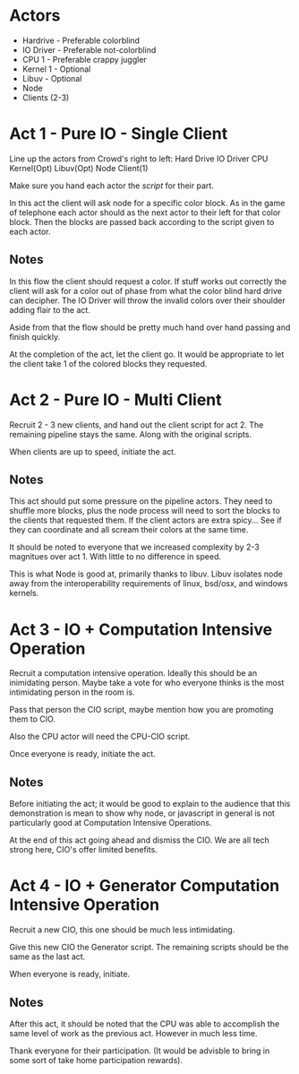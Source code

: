 # Actors
  * Hardrive - Preferable colorblind
  * IO Driver - Preferable not-colorblind
  * CPU 1 - Preferable crappy juggler
  * Kernel 1 - Optional
  * Libuv - Optional
  * Node
  * Clients (2-3)

# Act 1 - Pure IO - Single Client
Line up the actors from Crowd's right to left:
  Hard Drive
  IO Driver
  CPU
  Kernel(Opt)
  Libuv(Opt)
  Node
  Client(1)

Make sure you hand each actor the *script* for their part.

In this act the client will ask node for a specific color block.   As in the game of telephone each actor should as the next actor to their left for that color block.  Then the blocks are passed back according to the script given to each actor.

## Notes
In this flow the client should request a color.  If stuff works out correctly the client will ask for a color out of phase from what the color blind hard drive can decipher.  The IO Driver will throw the invalid colors over their shoulder adding flair to the act.

Aside from that the flow should be pretty much hand over hand passing and finish quickly.

At the completion of the act, let the client go.  It would be appropriate to let the client take 1 of the colored blocks they requested.

# Act 2 - Pure IO - Multi Client

Recruit 2 - 3 new clients, and hand out the client script for act 2.  The remaining pipeline stays the same.  Along with the original scripts.

When clients are up to speed, initiate the act.

## Notes
This act should put some pressure on the pipeline actors.  They need to shuffle more blocks, plus the node process will need to sort the blocks to the clients that requested them.  If the client actors are extra spicy... See if they can coordinate and all scream their colors at the same time.

It should be noted to everyone that we increased complexity by 2-3 magnitues over act 1.  With little to no difference in speed.

This is what Node is good at, primarily thanks to libuv.  Libuv isolates node away from the interoperability requirements of linux, bsd/osx, and windows kernels.


# Act 3 - IO + Computation Intensive Operation

Recruit a computation intensive operation.  Ideally this should be an inimidating person.  Maybe take a vote for who everyone thinks is the most intimidating person in the room is.

Pass that person the CIO script, maybe mention how you are promoting them to CIO.

Also the CPU actor will need the CPU-CIO script.

Once everyone is ready, initiate the act.

## Notes
Before initiating the act; it would be good to explain to the audience that this demonstration is mean to show why node, or javascript in general is not particularly good at Computation Intensive Operations.

At the end of this act going ahead and dismiss the CIO.  We are all tech strong here, CIO's offer limited benefits.


# Act 4 - IO + Generator Computation Intensive Operation

Recruit a new CIO, this one should be much less intimidating.

Give this new CIO the Generator script.  The remaining scripts should be the same as the last act.

When everyone is ready, initiate.

## Notes

After this act, it should be noted that the CPU was able to accomplish the same level of work as the previous act.  However in much less time.

Thank everyone for their participation.  (It would be advisble to bring in some sort of take home participation rewards).


